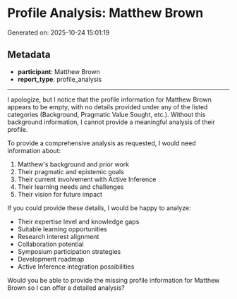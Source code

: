 # Profile Analysis: Matthew Brown

Generated on: 2025-10-24 15:01:19

## Metadata

- **participant**: Matthew Brown
- **report_type**: profile_analysis

---

I apologize, but I notice that the profile information for Matthew Brown appears to be empty, with no details provided under any of the listed categories (Background, Pragmatic Value Sought, etc.). Without this background information, I cannot provide a meaningful analysis of their profile.

To provide a comprehensive analysis as requested, I would need information about:

1. Matthew's background and prior work
2. Their pragmatic and epistemic goals
3. Their current involvement with Active Inference
4. Their learning needs and challenges
5. Their vision for future impact

If you could provide these details, I would be happy to analyze:
- Their expertise level and knowledge gaps
- Suitable learning opportunities
- Research interest alignment
- Collaboration potential
- Symposium participation strategies
- Development roadmap
- Active Inference integration possibilities

Would you be able to provide the missing profile information for Matthew Brown so I can offer a detailed analysis?